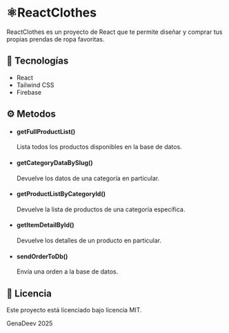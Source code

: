 # ⚛️ReactClothes

ReactClothes es un proyecto de React que te permite diseñar y comprar tus propias prendas de ropa favoritas.

## 🚀 Tecnologías

- React
- Tailwind CSS
- Firebase

## ⚙️ Metodos

- #### getFullProductList()
  Lista todos los productos disponibles en la base de datos.
  
- #### getCategoryDataBySlug()
  Devuelve los datos de una categoría en particular.
- #### getProductListByCategoryId()
  Devuelve la lista de productos de una categoría específica.
- #### getItemDetailById()
  Devuelve los detalles de un producto en particular.
- #### sendOrderToDb()
  Envía una orden a la base de datos.

## 📝 Licencia

Este proyecto está licenciado bajo licencia MIT.

GenaDeev 2025
